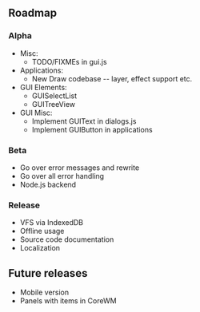 
## Roadmap

### Alpha

* Misc:
  * TODO/FIXMEs in gui.js
* Applications:
  * New Draw codebase -- layer, effect support etc.
* GUI Elements:
  * GUISelectList
  * GUITreeView
* GUI Misc:
  * Implement GUIText in dialogs.js
  * Implement GUIButton in applications

### Beta

* Go over error messages and rewrite
* Go over all error handling
* Node.js backend

### Release

* VFS via IndexedDB
* Offline usage
* Source code documentation
* Localization

## Future releases
* Mobile version
* Panels with items in CoreWM
